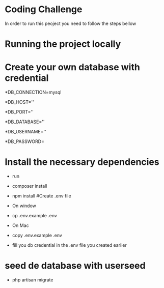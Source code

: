 
# Coding Challenge
In order to run this  peoject you need to  follow the steps bellow

# Running the project locally
# Create your own database with credential
*DB_CONNECTION=mysql

*DB_HOST=''

*DB_PORT=''

*DB_DATABASE=''


*DB_USERNAME=''

*DB_PASSWORD=

# Install the necessary dependencies
* run 
* composer install
* npm install
#Create .env file

* On window
* cp .env.example  .env

* On Mac 

* copy .env.example  .env

* fill you db credential in the .env file you created earlier

# seed de database with  userseed
* php artisan migrate
